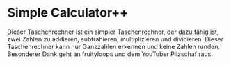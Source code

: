 # Simple Calculator++

Dieser Taschenrechner ist ein simpler Taschenrechner, der dazu fähig ist, zwei Zahlen zu addieren, subtrahieren, multiplizieren und dividieren. Dieser Taschenrechner kann nur Ganzzahlen erkennen und keine Zahlen runden. Besonderer Dank geht an fruityloops und dem YouTuber Pilzschaf raus.
